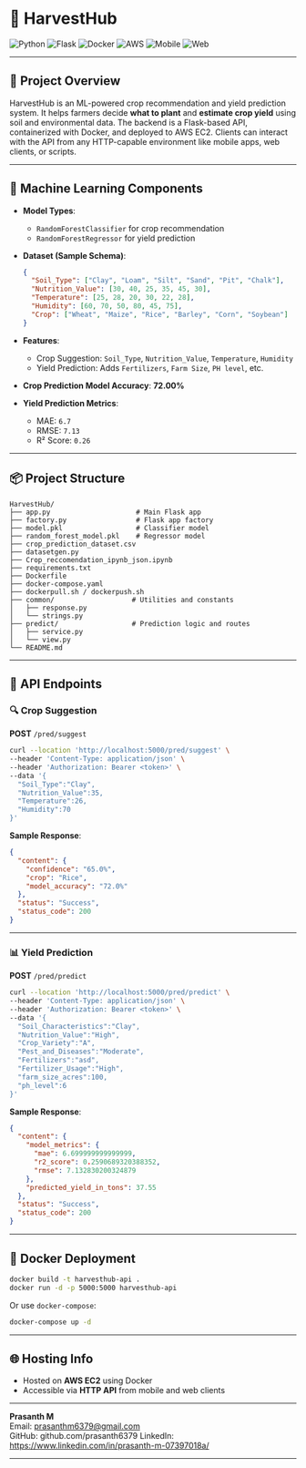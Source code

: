 # 🌾 HarvestHub

![Python](https://img.shields.io/badge/Made%20with-Python-3776AB?logo=python&logoColor=white)
![Flask](https://img.shields.io/badge/Backend-Flask-000000?logo=flask)
![Docker](https://img.shields.io/badge/Containerized-Docker-2496ED?logo=docker&logoColor=white)
![AWS](https://img.shields.io/badge/Deployed%20on-AWS%20EC2-FF9900?logo=amazon-aws&logoColor=white)
![Mobile](https://img.shields.io/badge/Mobile%20Client-React%20Native-61DAFB?logo=react)
![Web](https://img.shields.io/badge/Web%20Client-React%20JS-61DAFB?logo=react)

---

## 🚀 Project Overview

HarvestHub is an ML-powered crop recommendation and yield prediction system. It helps farmers decide **what to plant** and **estimate crop yield** using soil and environmental data. The backend is a Flask-based API, containerized with Docker, and deployed to AWS EC2. Clients can interact with the API from any HTTP-capable environment like mobile apps, web clients, or scripts.

---

## 🧠 Machine Learning Components

- **Model Types**:
  - `RandomForestClassifier` for crop recommendation
  - `RandomForestRegressor` for yield prediction

- **Dataset (Sample Schema)**:
    ```json
    {
      "Soil_Type": ["Clay", "Loam", "Silt", "Sand", "Pit", "Chalk"],
      "Nutrition_Value": [30, 40, 25, 35, 45, 30],
      "Temperature": [25, 28, 20, 30, 22, 28],
      "Humidity": [60, 70, 50, 80, 45, 75],
      "Crop": ["Wheat", "Maize", "Rice", "Barley", "Corn", "Soybean"]
    }
    ```

- **Features**:
  - Crop Suggestion: `Soil_Type`, `Nutrition_Value`, `Temperature`, `Humidity`
  - Yield Prediction: Adds `Fertilizers`, `Farm Size`, `PH level`, etc.

- **Crop Prediction Model Accuracy**: **72.00%**
- **Yield Prediction Metrics**:
  - MAE: `6.7`
  - RMSE: `7.13`
  - R² Score: `0.26`

---

## 📦 Project Structure

```
HarvestHub/
├── app.py                     # Main Flask app
├── factory.py                 # Flask app factory
├── model.pkl                  # Classifier model
├── random_forest_model.pkl    # Regressor model
├── crop_prediction_dataset.csv
├── datasetgen.py
├── Crop_reccomendation_ipynb_json.ipynb
├── requirements.txt
├── Dockerfile
├── docker-compose.yaml
├── dockerpull.sh / dockerpush.sh
├── common/                   # Utilities and constants
│   ├── response.py
│   └── strings.py
├── predict/                  # Prediction logic and routes
│   ├── service.py
│   └── view.py
└── README.md
```

---

## 🔗 API Endpoints

### 🔍 Crop Suggestion

**POST** `/pred/suggest`

```bash
curl --location 'http://localhost:5000/pred/suggest' \
--header 'Content-Type: application/json' \
--header 'Authorization: Bearer <token>' \
--data '{
  "Soil_Type":"Clay",
  "Nutrition_Value":35,
  "Temperature":26,
  "Humidity":70
}'
```

**Sample Response**:
```json
{
  "content": {
    "confidence": "65.0%",
    "crop": "Rice",
    "model_accuracy": "72.0%"
  },
  "status": "Success",
  "status_code": 200
}
```

---

### 📊 Yield Prediction

**POST** `/pred/predict`

```bash
curl --location 'http://localhost:5000/pred/predict' \
--header 'Content-Type: application/json' \
--header 'Authorization: Bearer <token>' \
--data '{
  "Soil_Characteristics":"Clay",
  "Nutrition_Value":"High",
  "Crop_Variety":"A",
  "Pest_and_Diseases":"Moderate",
  "Fertilizers":"asd",
  "Fertilizer_Usage":"High",
  "farm_size_acres":100,
  "ph_level":6
}'
```

**Sample Response**:
```json
{
  "content": {
    "model_metrics": {
      "mae": 6.699999999999999,
      "r2_score": 0.2590689320388352,
      "rmse": 7.132830200324879
    },
    "predicted_yield_in_tons": 37.55
  },
  "status": "Success",
  "status_code": 200
}
```

---

## 🐳 Docker Deployment

```bash
docker build -t harvesthub-api .
docker run -d -p 5000:5000 harvesthub-api
```

Or use `docker-compose`:

```bash
docker-compose up -d
```

---

## 🌐 Hosting Info

- Hosted on **AWS EC2** using Docker
- Accessible via **HTTP API** from mobile and web clients

---

**Prasanth M**  
Email: prasanthm6379@gmail.com  
GitHub: github.com/prasanth6379
LinkedIn: https://www.linkedin.com/in/prasanth-m-07397018a/

---
